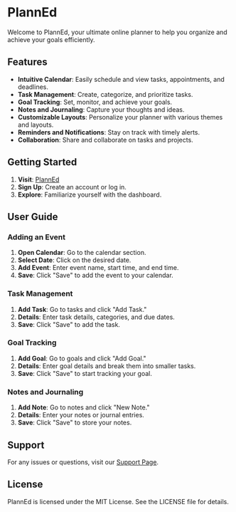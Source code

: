 # PlannEd
Welcome to PlannEd, your ultimate online planner to help you organize and achieve your goals efficiently.

## Features

- **Intuitive Calendar**: Easily schedule and view tasks, appointments, and deadlines.
- **Task Management**: Create, categorize, and prioritize tasks.
- **Goal Tracking**: Set, monitor, and achieve your goals.
- **Notes and Journaling**: Capture your thoughts and ideas.
- **Customizable Layouts**: Personalize your planner with various themes and layouts.
- **Reminders and Notifications**: Stay on track with timely alerts.
- **Collaboration**: Share and collaborate on tasks and projects.

## Getting Started

1. **Visit**: [PlannEd](https://www.planned.com)
2. **Sign Up**: Create an account or log in.
3. **Explore**: Familiarize yourself with the dashboard.

## User Guide

### Adding an Event

1. **Open Calendar**: Go to the calendar section.
2. **Select Date**: Click on the desired date.
3. **Add Event**: Enter event name, start time, and end time.
4. **Save**: Click "Save" to add the event to your calendar.

### Task Management

1. **Add Task**: Go to tasks and click "Add Task."
2. **Details**: Enter task details, categories, and due dates.
3. **Save**: Click "Save" to add the task.

### Goal Tracking

1. **Add Goal**: Go to goals and click "Add Goal."
2. **Details**: Enter goal details and break them into smaller tasks.
3. **Save**: Click "Save" to start tracking your goal.

### Notes and Journaling

1. **Add Note**: Go to notes and click "New Note."
2. **Details**: Enter your notes or journal entries.
3. **Save**: Click "Save" to store your notes.

## Support

For any issues or questions, visit our [Support Page](https://www.planned.com/support).

## License

PlannEd is licensed under the MIT License. See the LICENSE file for details.
